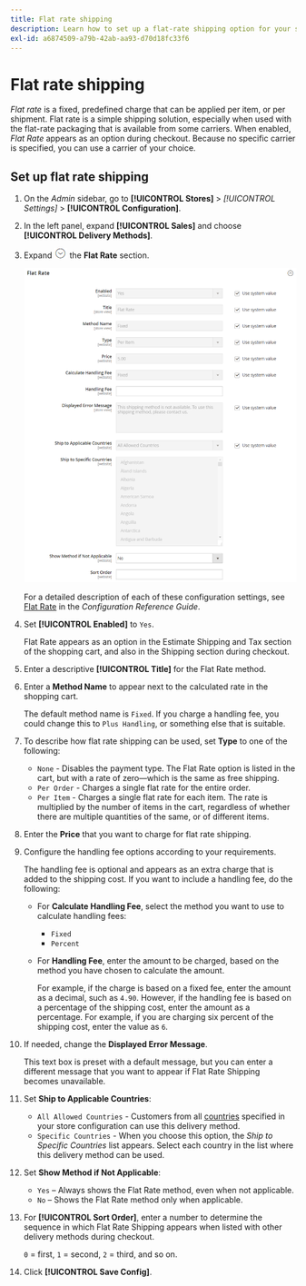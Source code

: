 ```yaml
---
title: Flat rate shipping
description: Learn how to set up a flat-rate shipping option for your store.
exl-id: a6874509-a79b-42ab-aa93-d70d18fc33f6
---
```

# Flat rate shipping

_Flat rate_ is a fixed, predefined charge that can be applied per item, or per shipment. Flat rate is a simple shipping solution, especially when used with the flat-rate packaging that is available from some carriers. When enabled, _Flat Rate_ appears as an option during checkout. Because no specific carrier is specified, you can use a carrier of your choice.

## Set up flat rate shipping

1. On the _Admin_ sidebar, go to **[!UICONTROL Stores]** > _[!UICONTROL Settings]_ > **[!UICONTROL Configuration]**.

1. In the left panel, expand **[!UICONTROL Sales]** and choose **[!UICONTROL Delivery Methods]**.

1. Expand ![Expansion selector](../assets/icon-display-expand.png) the **Flat Rate** section.

   ![Flat Rate](../configuration-reference/sales/assets/delivery-methods-flat-rate.png)<!-- zoom -->

   For a detailed description of each of these configuration settings, see [Flat Rate](../configuration-reference/sales/delivery-methods.md#flat-rate) in the _Configuration Reference Guide_.

1. Set **[!UICONTROL Enabled]** to `Yes`.

   Flat Rate appears as an option in the Estimate Shipping and Tax section of the shopping cart, and also in the Shipping section during checkout.

1. Enter a descriptive **[!UICONTROL Title]** for the Flat Rate method.

1. Enter a **Method Name** to appear next to the calculated rate in the shopping cart.

   The default method name is `Fixed`. If you charge a handling fee, you could change this to `Plus Handling`, or something else that is suitable.

1. To describe how flat rate shipping can be used, set **Type** to one of the following:

   - `None` - Disables the payment type. The Flat Rate option is listed in the cart, but with a rate of zero—which is the same as free shipping.
   - `Per Order` - Charges a single flat rate for the entire order.
   - `Per Item` - Charges a single flat rate for each item. The rate is multiplied by the number of items in the cart, regardless of whether there are multiple quantities of the same, or of different items.

1. Enter the **Price** that you want to charge for flat rate shipping.

1. Configure the handling fee options according to your requirements.

   The handling fee is optional and appears as an extra charge that is added to the shipping cost. If you want to include a handling fee, do the following:

   - For **Calculate Handling Fee**, select the method you want to use to calculate handling fees:

      - `Fixed`
      - `Percent`

   - For **Handling Fee**, enter the amount to be charged, based on the method you have chosen to calculate the amount.

      For example, if the charge is based on a fixed fee, enter the amount as a decimal, such as `4.90`. However, if the handling fee is based on a percentage of the shipping cost, enter the amount as a percentage. For example, if you are charging six percent of the shipping cost, enter the value as `6`.

1. If needed, change the **Displayed Error Message**.

   This text box is preset with a default message, but you can enter a different message that you want to appear if Flat Rate Shipping becomes unavailable.

1. Set **Ship to Applicable Countries**:

   - `All Allowed Countries` - Customers from all [countries](../getting-started/store-details.md#country-options) specified in your store configuration can use this delivery method.
   - `Specific Countries` - When you choose this option, the _Ship to Specific Countries_ list appears. Select each country in the list where this delivery method can be used.

1. Set **Show Method if Not Applicable**:

   - `Yes` – Always shows the Flat Rate method, even when not applicable.
   - `No` – Shows the Flat Rate method only when applicable.

1. For **[!UICONTROL Sort Order]**, enter a number to determine the sequence in which Flat Rate Shipping appears when listed with other delivery methods during checkout.

   `0` = first, `1` = second, `2` = third, and so on.

1. Click **[!UICONTROL Save Config]**.
